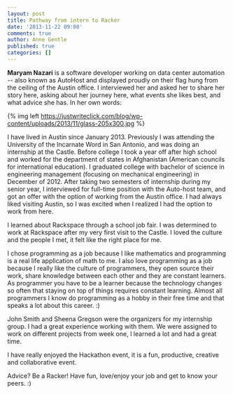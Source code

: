 ```yaml
---
layout: post
title: Pathway from intern to Racker
date: '2013-11-22 09:00'
comments: true
author: Anne Gentle
published: true
categories: []
---
```


**Maryam Nazari** is a software developer working on data center automation
-- also known as AutoHost and displayed proudly on their flag hung from the
ceiling of the Austin office. I interviewed her and asked her to share her
story here, asking about her journey here, what events she likes best, and
what advice she has. In her own words:

{% img left https://justwriteclick.com/blog/wp-content/uploads/2013/11/glass-205x300.jpg %}

<!-- more -->

I have lived in Austin since January 2013. Previously I was attending the
University of the Incarnate Word in San Antonio, and was doing an internship
at the Castle. Before college I took a year off after high school and worked
for the department of states in Afghanistan (American councils for
international education). I graduated college with  bachelor of science in
engineering management (focusing on mechanical engineering) in December of
2012. After taking two semesters of internship during my senior year, I
interviewed for full-time position with the Auto-host team, and got an offer
with the option of working from the Austin office. I had always liked visiting
Austin, so I was excited when I realized I had the option to work from here.

I learned about Rackspace through a school job fair. I was determined to work
at Rackspace after my very first visit to the Castle. I loved the culture and
the people I met, it felt like the right place for me.

I chose programming as a job because I like mathematics and programming is a
real life application of math to me. I also love programming as a job because
I really like the culture of programmers, they open source their work, share
knowledge between each other and they are constant learners. As programmer you
have to be a learner because the technology changes so often that staying on
top of things requires constant learning. Almost all programmers I know do
programming as a hobby in their free time and that speaks a lot about this
career. :)

John Smith and Sheena Gregson were the organizers for my internship group.
I had a great experience working with them. We were assigned to work on
different projects from week one, I learned a lot and had a great time.

I have really enjoyed the Hackathon event, it is a fun, productive, creative
and collaborative event.

Advice? Be a Racker! Have fun, love/enjoy your job and get to know your peers. :)
